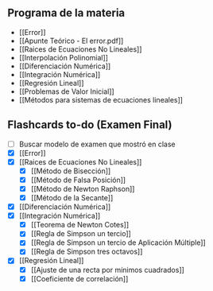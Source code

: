 ## Programa de la materia
- [[Error]]
- [[Apunte Teórico - El error.pdf]]
- [[Raices de Ecuaciones No Lineales]]
- [[Interpolación Polinomial]]
- [[Diferenciación Numérica]]
- [[Integración Numérica]]
- [[Regresión Lineal]]
- [[Problemas de Valor Inicial]]
- [[Métodos para sistemas de ecuaciones lineales]]


## Flashcards to-do (Examen Final)
- [ ] Buscar modelo de examen que mostró en clase
- [x] [[Error]]
- [x] [[Raices de Ecuaciones No Lineales]]
	- [x] [[Método de Bisección]]
	- [x] [[Método de Falsa Posición]]
	- [x] [[Método de Newton Raphson]]
	- [x] [[Método de la Secante]]
- [x] [[Diferenciación Numérica]]
- [x] [[Integración Numérica]]
	- [x] [[Teorema de Newton Cotes]]
	- [x] [[Regla de Simpson un tercio]]
	- [x] [[Regla de Simpson un tercio de Aplicación Múltiple]]
	- [x] [[Regla de Simpson tres octavos]]
- [x] [[Regresión Lineal]]
	- [x] [[Ajuste de una recta por mínimos cuadrados]]
	- [x] [[Coeficiente de correlación]]
